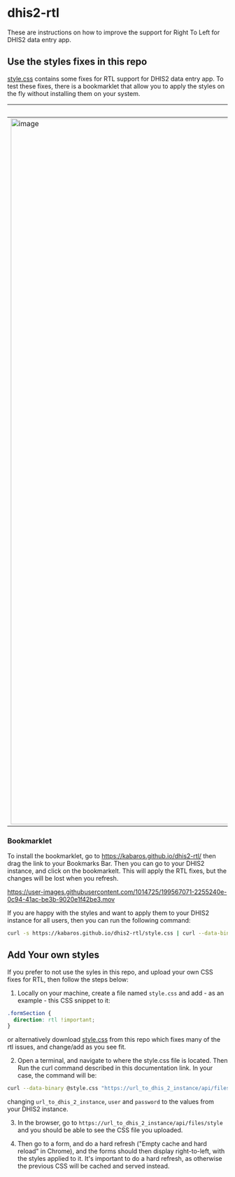 # dhis2-rtl

These are instructions on how to improve the support for Right To Left for DHIS2 data entry app.

## Use the styles fixes in this repo

[style.css](./style.css) contains some fixes for RTL support for DHIS2 data entry app. To test these fixes, there is a bookmarklet that allow you to apply the styles on the fly without installing them on your system.


| Before | After |
| ---- | --- |
| <img width="1612" alt="image" src="https://user-images.githubusercontent.com/1014725/199567025-d5943ec1-c18f-4182-9a2c-bb43fff6c72f.png"> | <img width="1599" alt="image" src="https://user-images.githubusercontent.com/1014725/199566895-59acef94-96c8-4966-a014-e2ee8cfa4b89.png"> |

### Bookmarklet

To install the bookmarklet, go to https://kabaros.github.io/dhis2-rtl/ then drag the link to your Bookmarks Bar. Then you can go to your DHIS2 instance, and click on the bookmarkelt. This will apply the RTL fixes, but the changes will be lost when you refresh.

https://user-images.githubusercontent.com/1014725/199567071-2255240e-0c94-41ac-be3b-9020e1f42be3.mov

If you are happy with the styles and want to apply them to your DHIS2 instance for all users, then you can run the following command:


```bash
curl -s https://kabaros.github.io/dhis2-rtl/style.css | curl --data-binary @- "https://url_to_dhis_2_instance/api/files/style"  -H "Content-Type:text/css" -u user:password
```

## Add Your own styles

If you prefer to not use the syles in this repo, and upload your own CSS fixes for RTL, then follow the steps below:

1. Locally on your machine, create a file named `style.css` and add - as an example - this CSS snippet to it:

```css
.formSection {
  direction: rtl !important;
}
```

or alternatively download [style.css](./style.css) from this repo which fixes many of the rtl issues, and change/add as you see fit.

2. Open a terminal, and navigate to where the style.css file is located. Then Run the curl command described in this documentation link. In your case, the command will be:

```bash
curl --data-binary @style.css "https://url_to_dhis_2_instance/api/files/style"  -H "Content-Type:text/css" -u user:password
```

changing `url_to_dhis_2_instance`, `user` and `password` to the values from your DHIS2 instance.

3. In the browser, go to `https://url_to_dhis_2_instance/api/files/style` and you should be able to see the CSS file you uploaded.

4. Then go to a form, and do a hard refresh ("Empty cache and hard reload"  in Chrome), and the forms should then display right-to-left, with the styles applied to it. It's important to do a hard refresh, as otherwise the previous CSS will be cached and served instead.
